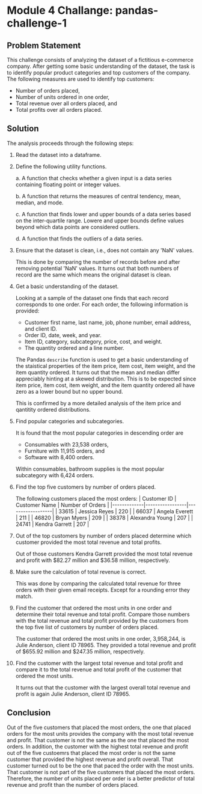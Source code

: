 # Module 4 Challange: pandas-challenge-1

## Problem Statement
This challenge consists of analyzing the dataset of a fictitious e-commerce company. After getting some basic understanding of the dataset, the task is to identify
popular product categories and top customers of the company. The following measures are used to identify top customers:
* Number of orders placed,
* Number of units ordered in one order,
* Total revenue over all orders placed, and
* Total profits over all orders placed.

## Solution
The analysis proceeds through the following steps:
1. Read the dataset into a dataframe.
2. Define the following utility functions.

   a. A function that checks whether a given input is a data series containing floating point or integer values.

   b. A function that returns the measures of central tendency, mean, median, and mode.

   c. A function that finds lower and upper bounds of a data series based on the inter-quartile range. Lowere and upper bounds define values beyond which data points are considered outliers.

   d. A function that finds the outliers of a data series.

3. Ensure that the dataset is clean, i.e., does not contain any 'NaN' values.

   This is done by comparing the number of records before and after removing potential 'NaN' values. It turns out that both numbers of record are the same which means the original dataset is clean.

4. Get a basic understanding of the dataset.

   Looking at a sample of the dataset one finds that each record corresponds to one order. For each order, the following information is provided:
   * Customer first name, last name, job, phone number, email address, and client ID.
   * Order ID, date, week, and year.
   * Item ID, category, subcategory, price, cost, and weight.
   * The quantity ordered and a line number.

   The Pandas `describe` function is used to get a basic understanding of the staistical properties of the item price, item cost, item weight, and the item quantity ordered. It turns out that the mean and median differ appreciably hinting at a skewed distribution. This is to be expected since item price, item cost, item weight, and the item quantity ordered all have zero as a lower bound but no upper bound.
   
   This is confirmed by a more detailed analysis of the item price and qantitity ordered distributions.

5. Find popular categories and subcategories.

   It is found that the most popular categories in descending order are
   * Consumables with 23,538 orders,
   * Furniture with 11,915 orders, and
   * Software with 8,400 orders.

   Within consumables, bathroom supplies is the most popular subcategory with 6,424 orders.

6. Find the top five customers by number of orders placed.
   
   The following customers placed the most orders:
   | Customer ID | Customer Name   | Number of Orders |
   |-------------|-----------------|------------------|
   | 33615       | Jessica Reyes   | 220              |
   | 66037       | Angela Everett  | 211              |
   | 46820       | Bryan Myers     | 209              |
   | 38378       | Alexandra Young | 207              |
   | 24741       | Kendra Garrett  | 207              |

7. Out of the top customers by number of orders placed determine which customer provided the most total revenue and total profits.

   Out of those customers Kendra Garrett provided the most total revenue and profit with $82.27 million and $36.58 million, respectively.

8. Make sure the calculation of total revenue is correct.

   This was done by comparing the calculated total revenue for three orders with their given email receipts. Except for a rounding error they match.

9. Find the customer that ordered the most units in one order and determine their total revenue and total profit. Compare those numbers with the total revenue and total profit provided by the customers from the top five list of customers by number of orders placed.

   The customer that ordered the most units in one order, 3,958,244, is Julie Anderson, client ID 78965. They provided a total revenue and profit of $655.92 million and $247.35 million, respectively.

10. Find the customer with the largest total revenue and total profit and compare it to the total revenue and total profit of the customer that ordered the most units.

    It turns out that the customer with the largest overall total revenue and profit is again Julie Anderson, client ID 78965.

## Conclusion
Out of the five customers that placed the most orders, the one that placed orders for the most units provides the company with the most total revenue and profit. That customer is not the same as the one that placed the most orders. In addition, the customer with the highest total revenue and profit out of the five custoemrs that placed the most order is not the same customer that provided the highest revenue and profit overall. That customer turned out to be the one that paced the order with the most units. That customer is not part of the five customers that placed the most orders. Therefore, the number of units placed per order is a better predictor of total revenue and profit than the number of orders placed.